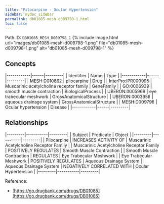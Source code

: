 ```yaml
---
title: "Pilocarpine - Ocular Hypertension"
sidebar: mydoc_sidebar
permalink: db01085-mesh-d009798-1.html
toc: false 
---
```



Path ID: `DB01085_MESH_D009798_1`
{% include image.html url="images/db01085-mesh-d009798-1.png" file="db01085-mesh-d009798-1.png" alt="db01085-mesh-d009798-1" %}

## Concepts

|------------|------|---------|
| Identifier | Name | Type    |
|------------|------|---------|
| MESH:D010862 | pilocarpine | Drug |
| InterPro:IPR000995 | Muscarinic acetylcholine receptor family | GeneFamily |
| GO:0006939 | smooth muscle contraction | BiologicalProcess |
| UBERON:0005969 | eye trabecular meshwork | GrossAnatomicalStructure |
| UBERON:0003956 | aqueous drainage system | GrossAnatomicalStructure |
| MESH:D009798 | Ocular hypertension | Disease |
|------------|------|---------|

## Relationships

|---------|-----------|---------|
| Subject | Predicate | Object  |
|---------|-----------|---------|
| Pilocarpine | INCREASES ACTIVITY OF | Muscarinic Acetylcholine Receptor Family |
| Muscarinic Acetylcholine Receptor Family | POSITIVELY REGULATES | Smooth Muscle Contraction |
| Smooth Muscle Contraction | REGULATES | Eye Trabecular Meshwork |
| Eye Trabecular Meshwork | POSITIVELY REGULATES | Aqueous Drainage System |
| Aqueous Drainage System | NEGATIVELY CORRELATED WITH | Ocular Hypertension |
|---------|-----------|---------|

Reference: 
  - [https://go.drugbank.com/drugs/DB01085](https://go.drugbank.com/drugs/DB01085)
